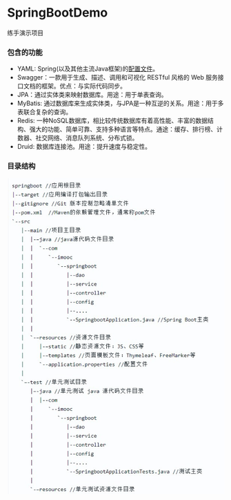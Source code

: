 # SpringBootDemo
练手演示项目
### 包含的功能
  * YAML: Spring(以及其他主流Java框架)的[配置文件](SpringBoot常用配置项.yml)。
  * Swagger：一款用于生成、描述、调用和可视化 RESTful 风格的 Web 服务接口文档的框架。优点：与实际代码同步。
  * JPA：通过实体类来映射数据库。用途：用于单表查询。
  * MyBatis: 通过数据库来生成实体类，与JPA是一种互逆的关系。用途：用于多表联合复杂的查询。
  * Redis: 一种NoSQL数据库，相比较传统数据库有着高性能、丰富的数据结构、强大的功能、简单可靠、支持多种语言等特点。通途：缓存、排行榜、计数器、社交网络、消息队列系统、分布式锁。
  * Druid: 数据库连接池。用途：提升速度与稳定性。

### 目录结构
 ![image](目录结构.jpg)
